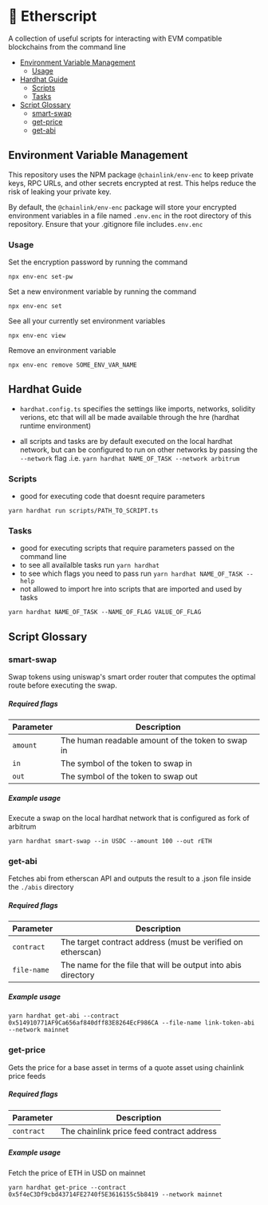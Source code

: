# 📜 Etherscript

A collection of useful scripts for interacting with EVM compatible blockchains from the command line

- [Environment Variable Management](#environment-variable-management)
  - [Usage](#usage)
- [Hardhat Guide](#hardhat-guide)
  - [Scripts](#scripts)
  - [Tasks](#tasks)
- [Script Glossary](#script-glossary)
  - [smart-swap](#smart-swap)
  - [get-price](#get-price)
  - [get-abi](#get-abi)

## Environment Variable Management

This repository uses the NPM package `@chainlink/env-enc` to keep private keys, RPC URLs, and other secrets encrypted at rest. This helps reduce the risk of leaking your private key.

By default, the `@chainlink/env-enc` package will store your encrypted environment variables in a file named `.env.enc` in the root directory of this repository. Ensure that your .gitignore file includes`.env.enc`

### Usage

Set the encryption password by running the command

```
npx env-enc set-pw
```

Set a new environment variable by running the command

```
npx env-enc set
```

See all your currently set environment variables

```
npx env-enc view
```

Remove an environment variable

```
npx env-enc remove SOME_ENV_VAR_NAME
```

## Hardhat Guide

- `hardhat.config.ts` specifies the settings like imports, networks, solidity verions, etc that will all be made available through the hre (hardhat runtime environment)

- all scripts and tasks are by default executed on the local hardhat network, but can be configured to run on other networks by passing the `--network` flag .i.e. `yarn hardhat NAME_OF_TASK --network arbitrum`

### Scripts

- good for executing code that doesnt require parameters

```
yarn hardhat run scripts/PATH_TO_SCRIPT.ts
```

### Tasks

- good for executing scripts that require parameters passed on the command line
- to see all availalble tasks run `yarn hardhat`
- to see which flags you need to pass run `yarn hardhat NAME_OF_TASK --help`
- not allowed to import hre into scripts that are imported and used by tasks

```
yarn hardhat NAME_OF_TASK --NAME_OF_FLAG VALUE_OF_FLAG
```

## Script Glossary

### smart-swap

Swap tokens using uniswap's smart order router that computes the optimal route before executing the swap.

##### Required flags

| Parameter | Description                                       |
| --------- | ------------------------------------------------- |
| `amount`  | The human readable amount of the token to swap in |
| `in`      | The symbol of the token to swap in                |
| `out`     | The symbol of the token to swap out               |

##### Example usage

Execute a swap on the local hardhat network that is configured as fork of arbitrum

```
yarn hardhat smart-swap --in USDC --amount 100 --out rETH
```

### get-abi

Fetches abi from etherscan API and outputs the result to a .json file inside the `./abis` directory

##### Required flags

| Parameter   | Description                                                   |
| ----------- | ------------------------------------------------------------- |
| `contract`  | The target contract address (must be verified on etherscan)   |
| `file-name` | The name for the file that will be output into abis directory |

##### Example usage

```
yarn hardhat get-abi --contract 0x514910771AF9Ca656af840dff83E8264EcF986CA --file-name link-token-abi --network mainnet
```

### get-price

Gets the price for a base asset in terms of a quote asset using chainlink price feeds

##### Required flags

| Parameter  | Description                               |
| ---------- | ----------------------------------------- |
| `contract` | The chainlink price feed contract address |

##### Example usage

Fetch the price of ETH in USD on mainnet

```
yarn hardhat get-price --contract 0x5f4eC3Df9cbd43714FE2740f5E3616155c5b8419 --network mainnet
```
